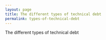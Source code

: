 ```yaml
---
layout: page
title: The different types of technical debt
permalink: types-of-technical-debt
---
```


The different types of technical debt